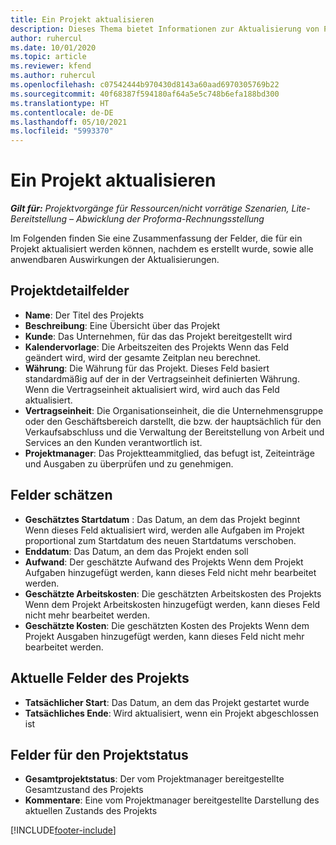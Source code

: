 ```yaml
---
title: Ein Projekt aktualisieren
description: Dieses Thema bietet Informationen zur Aktualisierung von Projekten in Project Operations.
author: ruhercul
ms.date: 10/01/2020
ms.topic: article
ms.reviewer: kfend
ms.author: ruhercul
ms.openlocfilehash: c07542444b970430d8143a60aad6970305769b22
ms.sourcegitcommit: 40f68387f594180af64a5e5c748b6efa188bd300
ms.translationtype: HT
ms.contentlocale: de-DE
ms.lasthandoff: 05/10/2021
ms.locfileid: "5993370"
---
```

# <a name="update-a-project"></a>Ein Projekt aktualisieren

_**Gilt für:** Projektvorgänge für Ressourcen/nicht vorrätige Szenarien, Lite-Bereitstellung – Abwicklung der Proforma-Rechnungsstellung_

Im Folgenden finden Sie eine Zusammenfassung der Felder, die für ein Projekt aktualisiert werden können, nachdem es erstellt wurde, sowie alle anwendbaren Auswirkungen der Aktualisierungen.

## <a name="project-detail-fields"></a>Projektdetailfelder

- **Name**: Der Titel des Projekts
- **Beschreibung**: Eine Übersicht über das Projekt
- **Kunde**: Das Unternehmen, für das das Projekt bereitgestellt wird
- **Kalendervorlage**: Die Arbeitszeiten des Projekts Wenn das Feld geändert wird, wird der gesamte Zeitplan neu berechnet.
- **Währung**: Die Währung für das Projekt. Dieses Feld basiert standardmäßig auf der in der Vertragseinheit definierten Währung. Wenn die Vertragseinheit aktualisiert wird, wird auch das Feld aktualisiert.
- **Vertragseinheit**: Die Organisationseinheit, die die Unternehmensgruppe oder den Geschäftsbereich darstellt, die bzw. der hauptsächlich für den Verkaufsabschluss und die Verwaltung der Bereitstellung von Arbeit und Services an den Kunden verantwortlich ist. 
- **Projektmanager**: Das Projektteammitglied, das befugt ist, Zeiteinträge und Ausgaben zu überprüfen und zu genehmigen.

## <a name="estimate-fields"></a>Felder schätzen

- **Geschätztes Startdatum** : Das Datum, an dem das Projekt beginnt Wenn dieses Feld aktualisiert wird, werden alle Aufgaben im Projekt proportional zum Startdatum des neuen Startdatums verschoben.
- **Enddatum**: Das Datum, an dem das Projekt enden soll
- **Aufwand**: Der geschätzte Aufwand des Projekts Wenn dem Projekt Aufgaben hinzugefügt werden, kann dieses Feld nicht mehr bearbeitet werden.
- **Geschätzte Arbeitskosten**: Die geschätzten Arbeitskosten des Projekts Wenn dem Projekt Arbeitskosten hinzugefügt werden, kann dieses Feld nicht mehr bearbeitet werden.
- **Geschätzte Kosten**: Die geschätzten Kosten des Projekts Wenn dem Projekt Ausgaben hinzugefügt werden, kann dieses Feld nicht mehr bearbeitet werden.

## <a name="project-actual-fields"></a>Aktuelle Felder des Projekts
- **Tatsächlicher Start**: Das Datum, an dem das Projekt gestartet wurde
- **Tatsächliches Ende**: Wird aktualisiert, wenn ein Projekt abgeschlossen ist

## <a name="project-status-fields"></a>Felder für den Projektstatus

- **Gesamtprojektstatus**: Der vom Projektmanager bereitgestellte Gesamtzustand des Projekts
- **Kommentare**: Eine vom Projektmanager bereitgestellte Darstellung des aktuellen Zustands des Projekts



[!INCLUDE[footer-include](../includes/footer-banner.md)]